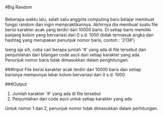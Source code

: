 #Big Random
###
Beberapa waktu lalu, salah satu anggota computing
baru belajar membuat fungsi random dan ingin 
mempraktikannya. Akhirnya dia membuat suatu file
berisi karakter acak yang terdiri dari 10000
baris. Di setiap baris memiliki panjang kolom yang
bervariasi dari 0 s.d. 1000 (tidak termasuk angka dan hashtag
yang merupakan penunjuk nomor baris, contoh : '213#')

Iseng aja sih, coba cari berapa jumlah '#' yang ada di file
tersebut dan penjumlahan dari bilangan code ascii dari setiap
karakter yang ada. Penunjuk nomor baris tidak dimasukkan dalam
penghitungan.


###Input
File berisi karakter acak terdiri dari 10000 baris dan
setiap barisnya mempunyai lebar kolom bervariasi dari 0 s.d. 1000.



###Output
1. Jumlah karakter '#' yang ada di file tersebut
2. Penjumlahan dari code ascii untuk setiap karakter yang ada


Untuk nomor 1 dan 2, penunjuk nomor tidak dimasukkan dalam perhitungan.